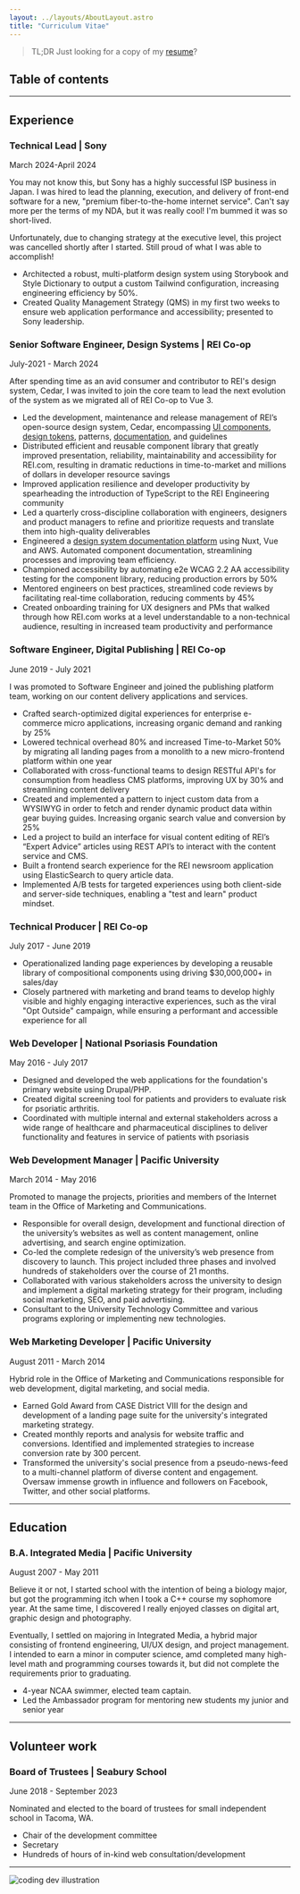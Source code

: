 ```yaml
---
layout: ../layouts/AboutLayout.astro
title: "Curriculum Vitae"
---
```


> TL;DR Just looking for a copy of my [resume](/assets/ben-griffin-resume.pdf)?

## Table of contents

---

## Experience

### Technical Lead | Sony

<span id="sony" class="text-sm text-gray-300">March 2024-April 2024</span>

You may not know this, but Sony has a highly successful ISP business in Japan. I was hired to lead the planning, execution, and delivery of front-end software for a new, "premium fiber-to-the-home internet service". Can't say more per the terms of my NDA, but it was really cool! I'm bummed it was so short-lived.

Unfortunately, due to changing strategy at the executive level, this project was cancelled shortly after I started. Still proud of what I was able to accomplish!

- Architected a robust, multi-platform design system using Storybook and Style Dictionary to output a custom Tailwind configuration, increasing engineering efficiency by 50%.
- Created Quality Management Strategy (QMS) in my first two weeks to ensure web application performance and accessibility; presented to Sony leadership.

### Senior Software Engineer, Design Systems | REI Co-op

<span id="rei" class="text-sm text-gray-300">July-2021 - March 2024</span>

After spending time as an avid consumer and contributor to REI's design system, Cedar, I was invited to join the core team to lead the next evolution of the system as we migrated all of REI Co-op to Vue 3.

- Led the development, maintenance and release management of REI’s open-source design system, Cedar, encompassing [UI components](https://github.com/rei/rei-cedar), [design tokens](https://github.com/rei/rei-cedar-tokens), patterns, [documentation](https://cedar.rei.com), and guidelines
- Distributed efficient and reusable component library that greatly improved presentation, reliability, maintainability and accessibility for REI.com, resulting in dramatic reductions in time-to-market and millions of dollars in developer resource savings
- Improved application resilience and developer productivity by spearheading the introduction of TypeScript to the REI Engineering community
- Led a quarterly cross-discipline collaboration with engineers, designers and product managers to refine and prioritize requests and translate them into high-quality deliverables
- Engineered a [design system documentation platform](https://cedar.rei.com) using Nuxt, Vue and AWS. Automated component documentation, streamlining processes and improving team efficiency.
- Championed accessibility by automating e2e WCAG 2.2 AA accessibility testing for the component library, reducing production errors by 50%
- Mentored engineers on best practices, streamlined code reviews by facilitating real-time collaboration, reducing comments by 45%
- Created onboarding training for UX designers and PMs that walked through how REI.com works at a level understandable to a non-technical audience, resulting in increased team productivity and performance

### Software Engineer, Digital Publishing | REI Co-op

<span class="text-sm text-gray-300">June 2019 - July 2021</span>

I was promoted to Software Engineer and joined the publishing platform team, working on our content delivery applications and services.

- Crafted search-optimized digital experiences for enterprise e-commerce micro applications, increasing organic demand and ranking by 25%
- Lowered technical overhead 80% and increased Time-to-Market 50% by migrating all landing pages from a monolith to a new micro-frontend platform within one year
- Collaborated with cross-functional teams to design RESTful API's for consumption from headless CMS platforms, improving UX by 30% and streamlining content delivery
- Created and implemented a pattern to inject custom data from a WYSIWYG in order to fetch and render dynamic product data within gear buying guides. Increasing organic search value and conversion by 25%
- Led a project to build an interface for visual content editing of REI’s “Expert Advice” articles using REST API’s to interact with the content service and CMS.
- Built a frontend search experience for the REI newsroom application using ElasticSearch to query article data.
- Implemented A/B tests for targeted experiences using both client-side and server-side techniques, enabling a "test and learn" product mindset.

### Technical Producer | REI Co-op

<span class="text-sm text-gray-300">July 2017 - June 2019</span>

- Operationalized landing page experiences by developing a reusable library of compositional components using driving $30,000,000+ in sales/day
- Closely partnered with marketing and brand teams to develop highly visible and highly engaging interactive experiences, such as the viral "Opt Outside" campaign, while ensuring a performant and accessible experience for all

### Web Developer | National Psoriasis Foundation

<span class="text-sm text-gray-300">May 2016 - July 2017</span>

- Designed and developed the web applications for the foundation's primary website using Drupal/PHP.
- Created digital screening tool for patients and providers to evaluate risk for psoriatic arthritis.
- Coordinated with multiple internal and external stakeholders across a wide range of healthcare and pharmaceutical disciplines to deliver functionality and features in service of patients with psoriasis

### Web Development Manager | Pacific University

<span class="text-sm text-gray-300">March 2014 - May 2016</span>

Promoted to manage the projects, priorities and members of the Internet team in the Office of Marketing and Communications.

- Responsible for overall design, development and functional direction of the university’s websites as well as content management, online advertising, and search engine optimization.
- Co-led the complete redesign of the university’s web presence from discovery to launch. This project included three phases and involved hundreds of stakeholders over the course of 21 months.
- Collaborated with various stakeholders across the university to design and implement a digital marketing strategy for their program, including social marketing, SEO, and paid advertising.
- Consultant to the University Technology Committee and various programs exploring or implementing new technologies.

### Web Marketing Developer | Pacific University

<span class="text-sm text-gray-300">August 2011 - March 2014</span>

Hybrid role in the Office of Marketing and Communications responsible for web development, digital marketing, and social media.

- Earned Gold Award from CASE District VIII for the design and development of a landing page suite for the university's integrated marketing strategy.
- Created monthly reports and analysis for website traffic and conversions. Identified and implemented strategies to increase conversion rate by 300 percent.
- Transformed the university's social presence from a pseudo-news-feed to a multi-channel platform of diverse content and engagement. Oversaw immense growth in influence and followers on Facebook, Twitter, and other social platforms.

---

<!--
## Projects

- Cedar Design System

  - https://cedar.rei.com is a documentation platform I built using Nuxt 3. I also made significant content contributions.
  - [@rei/rei-cedar](http://github.com/rei/rei-cedar) is the Vue 3 UI component library consumed by nearly every application customer-facing across REI's ecosystem. I migrated it from Vue 2/JSX to Vue 3 and then later again to Vue 3/TypeScript.

- REI Newsroom
  - [Landing page](https://www.rei.com/newsroom)
  - [Detail page](https://www.rei.com/newsroom/article/rei-co-op-releases-2023-impact-report-and-financials-reporting-3-76-billion-in-revenue)
  - [Search page](https://www.rei.com/newsroom/c/new-locations)
  - [Media page](https://www.rei.com/newsroom/multimedia) -->

## Education</h2>

### B.A. Integrated Media | Pacific University

<span id="education" class="text-sm text-gray-300">August 2007 - May 2011</span>

Believe it or not, I started school with the intention of being a biology major, but got the programming itch when I took a C++ course my sophomore year. At the same time, I discovered I really enjoyed classes on digital art, graphic design and photography.

Eventually, I settled on majoring in Integrated Media, a hybrid major consisting of frontend engineering, UI/UX design, and project management. I intended to earn a minor in computer science, amd completed many high-level math and programming courses towards it, but did not complete the requirements prior to graduating.

- 4-year NCAA swimmer, elected team captain.
- Led the Ambassador program for mentoring new students my junior and senior year

---

## Volunteer work

### Board of Trustees | Seabury School

<span class="text-sm text-gray-300">June 2018 - September 2023</span>

Nominated and elected to the board of trustees for small independent school in Tacoma, WA.

- Chair of the development committee
- Secretary
- Hundreds of hours of in-kind web consultation/development

---

<div>
  <img src="/assets/dev.svg" class="sm:w-1/2 mx-auto" alt="coding dev illustration">
</div>
